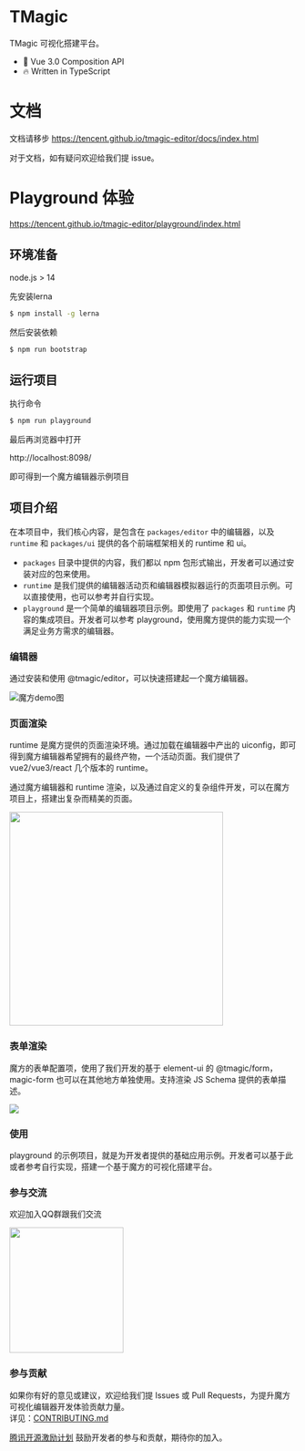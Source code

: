 # TMagic
TMagic 可视化搭建平台。

* 💪 Vue 3.0 Composition API
* 🔥 Written in TypeScript

# 文档

文档请移步 https://tencent.github.io/tmagic-editor/docs/index.html

对于文档，如有疑问欢迎给我们提 issue。

# Playground 体验

https://tencent.github.io/tmagic-editor/playground/index.html

## 环境准备

node.js > 14

先安装lerna

```bash
$ npm install -g lerna
```

然后安装依赖

```bash
$ npm run bootstrap
```

## 运行项目

执行命令

```bash
$ npm run playground
```

最后再浏览器中打开

http://localhost:8098/

即可得到一个魔方编辑器示例项目

## 项目介绍
在本项目中，我们核心内容，是包含在 `packages/editor` 中的编辑器，以及 `runtime` 和 `packages/ui` 提供的各个前端框架相关的 runtime 和 ui。

- `packages` 目录中提供的内容，我们都以 npm 包形式输出，开发者可以通过安装对应的包来使用。
- `runtime` 是我们提供的编辑器活动页和编辑器模拟器运行的页面项目示例。可以直接使用，也可以参考并自行实现。
- `playground` 是一个简单的编辑器项目示例。即使用了 `packages` 和 `runtime` 内容的集成项目。开发者可以参考 playground，使用魔方提供的能力实现一个满足业务方需求的编辑器。

### 编辑器
通过安装和使用 @tmagic/editor，可以快速搭建起一个魔方编辑器。

<img src="https://image.video.qpic.cn/oa_88b7d-32_509802977_1635842258505918" alt="魔方demo图">

### 页面渲染
runtime 是魔方提供的页面渲染环境。通过加载在编辑器中产出的 uiconfig，即可得到魔方编辑器希望拥有的最终产物，一个活动页面。我们提供了 vue2/vue3/react 几个版本的 runtime。

通过魔方编辑器和 runtime 渲染，以及通过自定义的复杂组件开发，可以在魔方项目上，搭建出复杂而精美的页面。

<img src="https://image.video.qpic.cn/oa_7cf5e6-5_466783002_1637935497991411" width="375">

### 表单渲染
魔方的表单配置项，使用了我们开发的基于 element-ui 的 @tmagic/form，magic-form 也可以在其他地方单独使用。支持渲染 JS Schema 提供的表单描述。

<img src="https://image.video.qpic.cn/oa_28dbde-2_1333081854_1637935825410557" >

### 使用
playground 的示例项目，就是为开发者提供的基础应用示例。开发者可以基于此或者参考自行实现，搭建一个基于魔方的可视化搭建平台。

### 参与交流
欢迎加入QQ群跟我们交流

 <img src="https://user-images.githubusercontent.com/54619961/157575553-051430c2-8a4b-42de-8823-3420fd673a08.png" width = "200" height = "220" >

### 参与贡献
如果你有好的意见或建议，欢迎给我们提 Issues 或 Pull Requests，为提升魔方可视化编辑器开发体验贡献力量。<br>详见：[CONTRIBUTING.md](./CONTRIBUTING.md)

[腾讯开源激励计划](https://opensource.tencent.com/contribution) 鼓励开发者的参与和贡献，期待你的加入。
